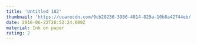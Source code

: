```yaml
---
title: 'Untitled 182'
thumbnail: 'https://ucarecdn.com/9cb20236-3986-4814-829a-10b8a42744eb/'
date: 2016-06-22T20:52:24.000Z
material: Ink on paper
rating: 2
---
```

